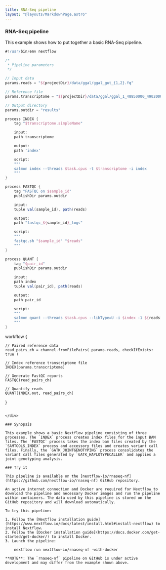 ```yaml
---
title: RNA-Seq pipeline
layout: "@layouts/MarkdownPage.astro"
---
```


<div class="blg-summary example">
<h3>RNA-Seq pipeline</h3>

<p class="text-muted">
    This example shows how to put together a basic RNA-Seq pipeline.
</p>

```groovy
#!/usr/bin/env nextflow

/*
 * Pipeline parameters
 */

// Input data
params.reads = "${projectDir}/data/ggal/ggal_gut_{1,2}.fq"

// Reference file
params.transcriptome = "${projectDir}/data/ggal/ggal_1_48850000_49020000.Ggal71.500bpflank.fa"

// Output directory
params.outdir = "results"

process INDEX {
    tag "$transcriptome.simpleName"

    input:
    path transcriptome

    output:
    path 'index'

    script:
    """
    salmon index --threads $task.cpus -t $transcriptome -i index
    """
}

process FASTQC {
    tag "FASTQC on $sample_id"
    publishDir params.outdir

    input:
    tuple val(sample_id), path(reads)

    output:
    path "fastqc_${sample_id}_logs"

    script:
    """
    fastqc.sh "$sample_id" "$reads"
    """
}

process QUANT {
    tag "$pair_id"
    publishDir params.outdir

    input:
    path index
    tuple val(pair_id), path(reads)

    output:
    path pair_id

    script:
    """
    salmon quant --threads $task.cpus --libType=U -i $index -1 ${reads[0]} -2 ${reads[1]} -o $pair_id
    """
}
```

workflow {

    // Paired reference data
    read_pairs_ch = channel.fromFilePairs( params.reads, checkIfExists: true )

    // Index reference transcriptome file
    INDEX(params.transcriptome)

    // Generate FastQC reports
    FASTQC(read_pairs_ch)

    // Quantify reads
    QUANT(INDEX.out, read_pairs_ch)
}
```

</div>

### Synopsis

This example shows a basic Nextflow pipeline consisting of three processes. The `INDEX` process creates index files for the input BAM files. The `FASTQC` process takes the index bam files created by the `SAMTOOLS_INDEX` process and accessory files and creates variant call files. Finally, the `GATK_JOINTGENOTYPING` process consolidates the variant call files generated by `GATK_HAPLOTYPECALLER` and applies a joint genotyping analysis.

### Try it

This pipeline is available on the [nextflow-io/rnaseq-nf](https://github.com/nextflow-io/rnaseq-nf) GitHub repository.

An active internet connection and Docker are required for Nextflow to download the pipeline and necessary Docker images and run the pipeline within containers. The data used by this pipeline is stored on the GitHub repository and will download automatically.

To try this pipeline:

1. Follow the [Nextflow installation guide](https://www.nextflow.io/docs/latest/install.html#install-nextflow) to install Nextflow.
2. Follow the [Docker installation guide](https://docs.docker.com/get-started/get-docker/) to install Docker.
3. Launch the pipeline:

    nextflow run nextflow-io/rnaseq-nf -with-docker

**NOTE**: The `rnaseq-nf` pipeline on GitHub is under active development and may differ from the example shown above.
